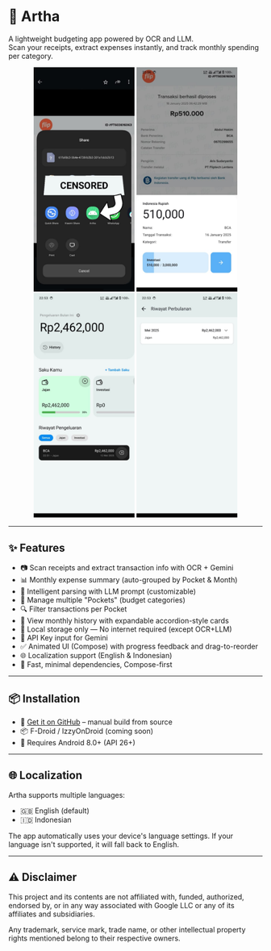 # 🎯 Artha

A lightweight budgeting app powered by OCR and LLM.  
Scan your receipts, extract expenses instantly, and track monthly spending per category.

<p align="center">
  <img src="https://raw.githubusercontent.com/akimabs/artha/refs/heads/main/screenshot/01.jpeg" width="200"/>
  <img src="https://raw.githubusercontent.com/akimabs/artha/refs/heads/main/screenshot/02.jpeg" width="200"/>
  <img src="https://raw.githubusercontent.com/akimabs/artha/refs/heads/main/screenshot/03.jpeg" width="200"/>
  <img src="https://raw.githubusercontent.com/akimabs/artha/refs/heads/main/screenshot/04.jpeg" width="200"/>
</p>

---

## ✨ Features

- 📷 Scan receipts and extract transaction info with OCR + Gemini
- 📊 Monthly expense summary (auto-grouped by Pocket & Month)
- 🧠 Intelligent parsing with LLM prompt (customizable)
- 👜 Manage multiple "Pockets" (budget categories)
- 🔍 Filter transactions per Pocket
- 📅 View monthly history with expandable accordion-style cards
- 💾 Local storage only — No internet required (except OCR+LLM)
- 🔐 API Key input for Gemini
- ✅ Animated UI (Compose) with progress feedback and drag-to-reorder
- 🌐 Localization support (English & Indonesian)
- 🚀 Fast, minimal dependencies, Compose-first

---

## 📦 Installation

- 🐙 [Get it on GitHub](https://github.com/namalu/artha) – manual build from source
- 📦 F-Droid / IzzyOnDroid (coming soon)
- 📱 Requires Android 8.0+ (API 26+)

---

## 🌐 Localization

Artha supports multiple languages:
- 🇬🇧 English (default)
- 🇮🇩 Indonesian

The app automatically uses your device's language settings. If your language isn't supported, it will fall back to English.

---

## ⚠️ Disclaimer

This project and its contents are not affiliated with, funded, authorized, endorsed by, or in any way associated with Google LLC or any of its affiliates and subsidiaries.

Any trademark, service mark, trade name, or other intellectual property rights mentioned belong to their respective owners.
